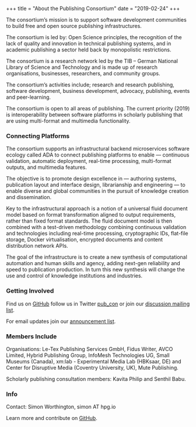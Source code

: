 +++
title = "About the Publishing Consortium"
date = "2019-02-24"
+++

The consortium’s mission is to support software development communities to build free and open source publishing infrastructures.

The consortium is led by: Open Science principles, the recognition of the lack of quality and innovation in technical publishing systems, and in academic publishing a sector held back by monopolistic restrictions.

The consortium is a research network led by the TIB – German National Library of Science and Technology and is made up of research organisations, businesses, researchers, and community groups.

The consortium’s activities include; research and research publishing, software development, business development, advocacy, publishing, events and peer-learning.

The consortium is open to all areas of publishing. The current priority (2019) is interoperability between software platforms in scholarly publishing that are using multi-format and multimedia functionality.

### Connecting Platforms

The consortium supports an infrastructural backend microservices software ecology called ADA to connect publishing platforms to enable — continuous validation, automatic deployment, real-time processing, multi-format outputs, and multimedia features.

The objective is to promote design excellence in — authoring systems, publication layout and interface design, librarianship and engineering — to enable diverse and global communities in the pursuit of knowledge creation and dissemination.

Key to the infrastructural approach is a notion of a universal fluid document model based on format transformation aligned to output requirements, rather than fixed format standards. The fluid document model is then combined with a test-driven methodology combining continuous validation and technologies including real-time processing, cryptographic IDs, flat-file storage, Docker virtualisation, encrypted documents and content distribution network APIs.

The goal of the infrastructure is to create a new synthesis of computational automation and human skills and agency, adding next-gen reliability and speed to publication production. In turn this new synthesis will change the use and control of knowledge institutions and industries.

### Getting Involved
Find us on [GitHub](https://github.com/consortium) follow us in Twitter [pub_con](https://twitter.com/pub_con) or join our [discussion mailing list](https://lists.openmute.net/cgi-bin/mailman/listinfo/hpc-discussion).

For email updates join our [announcement list](https://lists.openmute.net/cgi-bin/mailman/listinfo/hpc-announce).

### Members Include
Organisations: Le-Tex Publishing Services GmbH, Fidus Writer, AVCO Limited, Hybrid Publishing Group, InfoMesh Technologies UG, Small Museums (Canada), xm:lab - Experimental Media Lab (HBKsaar, DE) and Center for Disruptive Media (Coventry University, UK), Mute Publishing.

Scholarly publishing consultation members: Kavita Philip and Senthil Babu.

### Info
Contact: Simon Worthington, simon AT hpg.io

Learn more and contribute on [GitHub](https://github.com/consortium).

